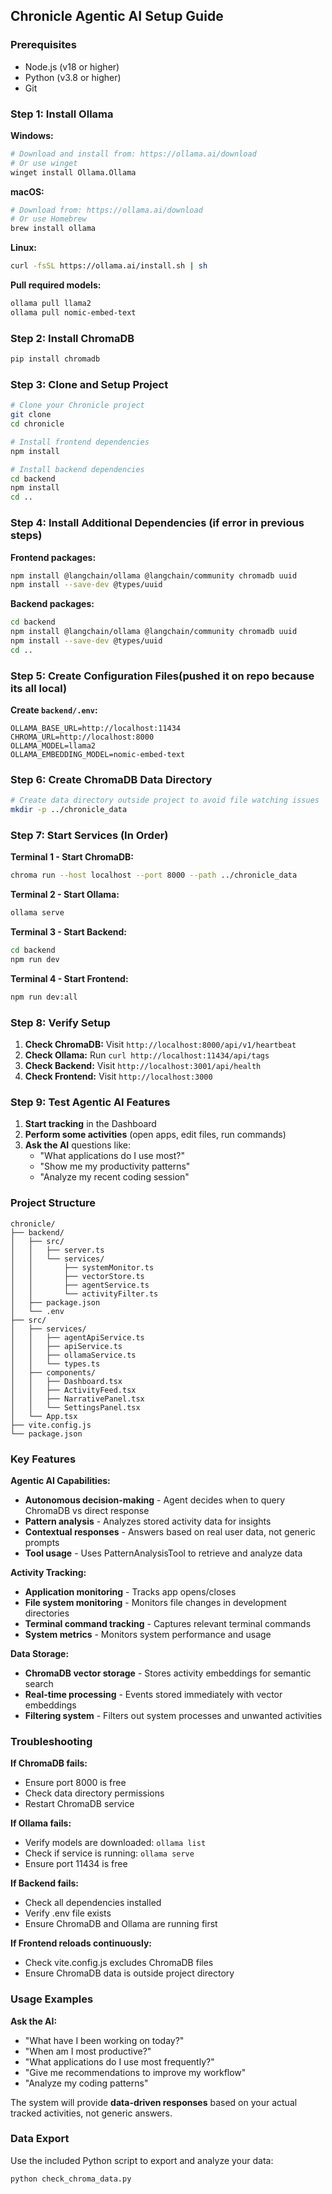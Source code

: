 ## **Chronicle Agentic AI Setup Guide**

### **Prerequisites**
- Node.js (v18 or higher)
- Python (v3.8 or higher)
- Git

### **Step 1: Install Ollama**

**Windows:**
```bash
# Download and install from: https://ollama.ai/download
# Or use winget
winget install Ollama.Ollama
```

**macOS:**
```bash
# Download from: https://ollama.ai/download
# Or use Homebrew
brew install ollama
```

**Linux:**
```bash
curl -fsSL https://ollama.ai/install.sh | sh
```

**Pull required models:**
```bash
ollama pull llama2
ollama pull nomic-embed-text
```

### **Step 2: Install ChromaDB**

```bash
pip install chromadb
```

### **Step 3: Clone and Setup Project**

```bash
# Clone your Chronicle project
git clone 
cd chronicle

# Install frontend dependencies
npm install

# Install backend dependencies
cd backend
npm install
cd ..
```

### **Step 4: Install Additional Dependencies (if error in previous steps)**

**Frontend packages:**
```bash
npm install @langchain/ollama @langchain/community chromadb uuid
npm install --save-dev @types/uuid
```

**Backend packages:**
```bash
cd backend
npm install @langchain/ollama @langchain/community chromadb uuid
npm install --save-dev @types/uuid
cd ..
```

### **Step 5: Create Configuration Files(pushed it on repo because its all local)**

**Create `backend/.env`:**
```env
OLLAMA_BASE_URL=http://localhost:11434
CHROMA_URL=http://localhost:8000
OLLAMA_MODEL=llama2
OLLAMA_EMBEDDING_MODEL=nomic-embed-text
```

### **Step 6: Create ChromaDB Data Directory**

```bash
# Create data directory outside project to avoid file watching issues
mkdir -p ../chronicle_data
```

### **Step 7: Start Services (In Order)**

**Terminal 1 - Start ChromaDB:**
```bash
chroma run --host localhost --port 8000 --path ../chronicle_data
```

**Terminal 2 - Start Ollama:**
```bash
ollama serve
```

**Terminal 3 - Start Backend:**
```bash
cd backend
npm run dev
```

**Terminal 4 - Start Frontend:**
```bash
npm run dev:all
```

### **Step 8: Verify Setup**

1. **Check ChromaDB:** Visit `http://localhost:8000/api/v1/heartbeat`
2. **Check Ollama:** Run `curl http://localhost:11434/api/tags`
3. **Check Backend:** Visit `http://localhost:3001/api/health`
4. **Check Frontend:** Visit `http://localhost:3000`

### **Step 9: Test Agentic AI Features**

1. **Start tracking** in the Dashboard
2. **Perform some activities** (open apps, edit files, run commands)
3. **Ask the AI** questions like:
   - "What applications do I use most?"
   - "Show me my productivity patterns"
   - "Analyze my recent coding session"

### **Project Structure**
```
chronicle/
├── backend/
│   ├── src/
│   │   ├── server.ts
│   │   └── services/
│   │       ├── systemMonitor.ts
│   │       ├── vectorStore.ts
│   │       ├── agentService.ts
│   │       └── activityFilter.ts
│   ├── package.json
│   └── .env
├── src/
│   ├── services/
│   │   ├── agentApiService.ts
│   │   ├── apiService.ts
│   │   ├── ollamaService.ts
│   │   └── types.ts
│   ├── components/
│   │   ├── Dashboard.tsx
│   │   ├── ActivityFeed.tsx
│   │   ├── NarrativePanel.tsx
│   │   └── SettingsPanel.tsx
│   └── App.tsx
├── vite.config.js
└── package.json
```

### **Key Features**

**Agentic AI Capabilities:**
- **Autonomous decision-making** - Agent decides when to query ChromaDB vs direct response
- **Pattern analysis** - Analyzes stored activity data for insights
- **Contextual responses** - Answers based on real user data, not generic prompts
- **Tool usage** - Uses PatternAnalysisTool to retrieve and analyze data

**Activity Tracking:**
- **Application monitoring** - Tracks app opens/closes
- **File system monitoring** - Monitors file changes in development directories
- **Terminal command tracking** - Captures relevant terminal commands
- **System metrics** - Monitors system performance and usage

**Data Storage:**
- **ChromaDB vector storage** - Stores activity embeddings for semantic search
- **Real-time processing** - Events stored immediately with vector embeddings
- **Filtering system** - Filters out system processes and unwanted activities

### **Troubleshooting**

**If ChromaDB fails:**
- Ensure port 8000 is free
- Check data directory permissions
- Restart ChromaDB service

**If Ollama fails:**
- Verify models are downloaded: `ollama list`
- Check if service is running: `ollama serve`
- Ensure port 11434 is free

**If Backend fails:**
- Check all dependencies installed
- Verify .env file exists
- Ensure ChromaDB and Ollama are running first

**If Frontend reloads continuously:**
- Check vite.config.js excludes ChromaDB files
- Ensure ChromaDB data is outside project directory

### **Usage Examples**

**Ask the AI:**
- "What have I been working on today?"
- "When am I most productive?"
- "What applications do I use most frequently?"
- "Give me recommendations to improve my workflow"
- "Analyze my coding patterns"

The system will provide **data-driven responses** based on your actual tracked activities, not generic answers.

### **Data Export**

Use the included Python script to export and analyze your data:
```bash
python check_chroma_data.py
```